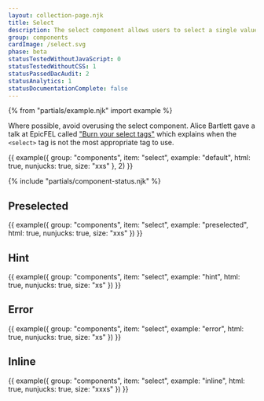 ```yaml
---
layout: collection-page.njk
title: Select
description: The select component allows users to select a single value from a list of options.
group: components
cardImage: /select.svg
phase: beta
statusTestedWithoutJavaScript: 0
statusTestedWithoutCSS: 1
statusPassedDacAudit: 2
statusAnalytics: 1
statusDocumentationComplete: false
---
```


{% from "partials/example.njk" import example %}

Where possible, avoid overusing the select component. Alice Bartlett gave a talk at EpicFEL called ["Burn your select tags"](https://www.youtube.com/watch?v=CUkMCQR4TpY) which explains when the `<select>` tag is not the most appropriate tag to use.

{{ example({ group: "components", item: "select", example: "default", html: true, nunjucks: true, size: "xxs" }, 2) }}

{% include "partials/component-status.njk" %}

## Preselected

{{ example({ group: "components", item: "select", example: "preselected", html: true, nunjucks: true, size: "xxs" }) }}

## Hint

{{ example({ group: "components", item: "select", example: "hint", html: true, nunjucks: true, size: "xs" }) }}

## Error

{{ example({ group: "components", item: "select", example: "error", html: true, nunjucks: true, size: "xs" }) }}

## Inline

{{ example({ group: "components", item: "select", example: "inline", html: true, nunjucks: true, size: "xxxs" }) }}
